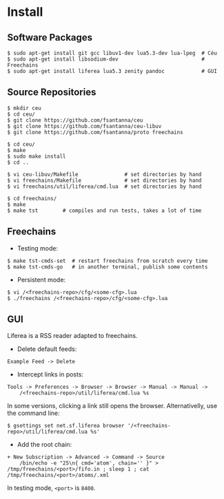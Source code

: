 # Install

## Software Packages

```
$ sudo apt-get install git gcc libuv1-dev lua5.3-dev lua-lpeg  # Céu
$ sudo apt-get install libsodium-dev                           # Freechains
$ sudo apt-get install liferea lua5.3 zenity pandoc            # GUI
```

## Source Repositories

```
$ mkdir ceu
$ cd ceu/
$ git clone https://github.com/fsantanna/ceu
$ git clone https://github.com/fsantanna/ceu-libuv
$ git clone https://github.com/fsantanna/proto freechains

$ cd ceu/
$ make
$ sudo make install
$ cd ..

$ vi ceu-libuv/Makefile               # set directories by hand
$ vi freechains/Makefile              # set directories by hand
$ vi freechains/util/liferea/cmd.lua  # set directories by hand

$ cd freechains/
$ make
$ make tst        # compiles and run tests, takes a lot of time
```

## Freechains

- Testing mode:

```
$ make tst-cmds-set  # restart freechains from scratch every time
$ make tst-cmds-go   # in another terminal, publish some contents
```

- Persistent mode:

```
$ vi /<freechains-repo>/cfg/<some-cfg>.lua
$ ./freechains /<freechains-repo>/cfg/<some-cfg>.lua
```

## GUI

Liferea is a RSS reader adapted to freechains.

- Delete default feeds:

```
Example Feed -> Delete
```

- Intercept links in posts:

```
Tools -> Preferences -> Browser -> Browser -> Manual -> Manual ->
    /<freechains-repo>/util/liferea/cmd.lua %s
```

In some versions, clicking a link still opens the browser.
Alternativelly, use the command line:

```
$ gsettings set net.sf.liferea browser '/<freechains-repo>/util/liferea/cmd.lua %s'
```

- Add the root chain:

```
+ New Subscription -> Advanced -> Command -> Source
    /bin/echo -e "25\n{ cmd='atom', chain='' }" > /tmp/freechains/<port>/fifo.in ; sleep 1 ; cat /tmp/freechains/<port>/atoms/.xml
```

In testing mode, `<port>` is `8400`.
